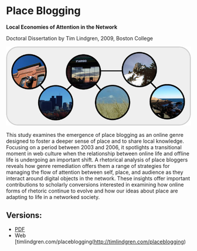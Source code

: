 # Place Blogging
**Local Economies of Attention in the Network**

Doctoral Dissertation by Tim Lindgren, 2009, Boston College

![Place Blogging Cover Image](https://raw.githubusercontent.com/tlindgren/placeblogging/master/images/placeblogging-image.jpg)

This study examines the emergence of place blogging as an online genre designed to foster a deeper sense of place and to share local knowledge. Focusing on a period between 2003 and 2006, it spotlights a transitional moment in web culture when the relationship between online life and offline life is undergoing an important shift. A rhetorical analysis of place bloggers reveals how genre remediation offers them a range of strategies for managing the flow of attention between self, place, and audience as they interact around digital objects in the network. These insights offer important contributions to scholarly conversions interested in examining how online forms of rhetoric continue to evolve and how our ideas about place are adapting to life in a networked society.

## Versions: 
- [PDF](https://github.com/tlindgren/placeblogging/blob/master/PDF/placeblogging-pdf.pdf?raw=true)
- Web [timlindgren.com/placeblogging(http://timlindgren.com/placeblogging)
